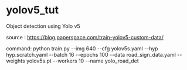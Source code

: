 # yolov5_tut
Object detection using Yolo v5

source : https://blog.paperspace.com/train-yolov5-custom-data/

command: python train.py --img 640 --cfg yolov5s.yaml --hyp hyp.scratch.yaml --batch 16 --epochs 100 --data road_sign_data.yaml --weights yolov5s.pt --workers 10 --name yolo_road_det
